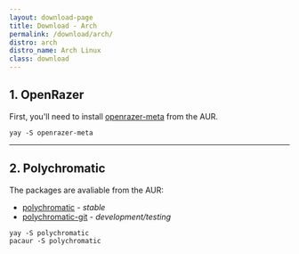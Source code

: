 ```yaml
---
layout: download-page
title: Download - Arch
permalink: /download/arch/
distro: arch
distro_name: Arch Linux
class: download
---
```


## 1. OpenRazer

First, you'll need to install [openrazer-meta](https://aur.archlinux.org/packages/openrazer-meta/) from the AUR.

```
yay -S openrazer-meta
```


---

## 2. Polychromatic

The packages are avaliable from the AUR:

* [polychromatic](https://aur.archlinux.org/packages/polychromatic/) - *stable*
* [polychromatic-git](https://aur.archlinux.org/packages/polychromatic-git/) - *development/testing*

```
yay -S polychromatic
pacaur -S polychromatic
```
